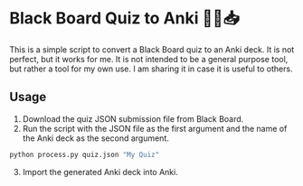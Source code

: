 # Black Board Quiz to Anki 🧑‍🏫📥

This is a simple script to convert a Black Board quiz to an Anki deck. It is not perfect, but it works for me. It is not intended to be a general purpose tool, but rather a tool for my own use. I am sharing it in case it is useful to others.

## Usage
1. Download the quiz JSON submission file from Black Board.
2. Run the script with the JSON file as the first argument and the name of the Anki deck as the second argument.
```bash
python process.py quiz.json "My Quiz"
```
3. Import the generated Anki deck into Anki.
